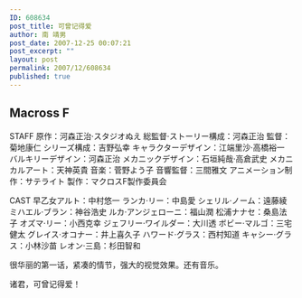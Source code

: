 ```yaml
---
ID: 608634
post_title: 可曾记得爱
author: 南 靖男
post_date: 2007-12-25 00:07:21
post_excerpt: ""
layout: post
permalink: 2007/12/608634
published: true
---
```

<h2>Macross F</h2>
STAFF
原作：河森正治·スタジオぬえ
総監督·ストーリー構成：河森正治
監督：菊地康仁
シリーズ構成：吉野弘幸
キャラクターデザイン：江端里沙·高橋裕一
バルキリーデザイン：河森正治
メカニックデザイン：石垣純哉·高倉武史
メカニカルアート：天神英貴
音楽：菅野よう子
音響監督：三間雅文
アニメーション制作：サテライト
製作：マクロスF製作委員会

CAST
早乙女アルト：中村悠一
ランカ·リー：中島愛
シェリル·ノーム：遠藤綾
ミハエル·ブラン：神谷浩史
ルカ·アンジェローニ：福山潤
松浦ナナセ：桑島法子
オズマ·リー：小西克幸
ジェフリー·ワイルダー：大川透
ボビー·マルゴ：三宅健太
グレイス·オコナー：井上喜久子
ハワード·グラス：西村知道
キャシー·グラス：小林沙苗
レオン·三島：杉田智和

很华丽的第一话，紧凑的情节，强大的视觉效果。还有音乐。

诸君，可曾记得爱！